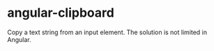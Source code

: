 # angular-clipboard
Copy a text string from an input element. The solution is not limited in Angular.
